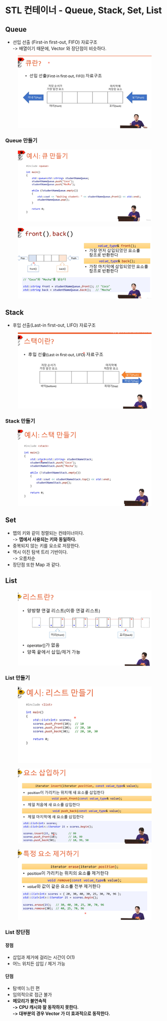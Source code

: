 # STL 컨테이너 - Queue, Stack, Set, List

## Queue

* 선입 선출 (First-in first-out, FIFO) 자료구조\
  \-> 배열이기 때문에, Vector 와 장단점이 비슷하다.&#x20;

<figure><img src="../../../.gitbook/assets/image (6) (1) (1) (1) (1) (1).png" alt=""><figcaption></figcaption></figure>

### Queue 만들기&#x20;

<figure><img src="../../../.gitbook/assets/image (7) (1) (1) (1).png" alt=""><figcaption></figcaption></figure>

<figure><img src="../../../.gitbook/assets/image (8) (1) (1).png" alt=""><figcaption></figcaption></figure>

## Stack&#x20;

* 후입 선출(Last-in first-out, LIFO) 자료구조

<figure><img src="../../../.gitbook/assets/image (9) (1) (1).png" alt=""><figcaption></figcaption></figure>

### Stack 만들기&#x20;

<figure><img src="../../../.gitbook/assets/image (10).png" alt=""><figcaption></figcaption></figure>

## Set&#x20;

* 맵의 키와 같이 정렬되는 컨테이너이다. \
  \-> **맵에서 사용되는 키와 동일하다.**
* 중복되지 않는 키를 요소로 저장한다.&#x20;
* 역시 이진 탐색 트리 기반이다.\
  \-> 오름차순
* 장단점 또한 Map 과 같다.

## List

<figure><img src="../../../.gitbook/assets/image (11).png" alt=""><figcaption></figcaption></figure>

### List 만들기

<figure><img src="../../../.gitbook/assets/image (12).png" alt=""><figcaption></figcaption></figure>

<figure><img src="../../../.gitbook/assets/image (13).png" alt=""><figcaption></figcaption></figure>

<figure><img src="../../../.gitbook/assets/image (14).png" alt=""><figcaption></figcaption></figure>

### List 장단점&#x20;

#### 장점&#x20;

* 삽입과 제거에 걸리는 시간이 O(1)
* 어느 위치든 삽입 / 제거 가능&#x20;

#### 단점

* 탐색이 느린 편&#x20;
* 임의적으로 접근 불가&#x20;
* **메모리가 불연속적**\
  **-> CPU 캐시와 잘 동작하지 못한다.** \
  **-> 대부분의 경우 Vector 가 더 효과적으로 동작한다.**&#x20;

